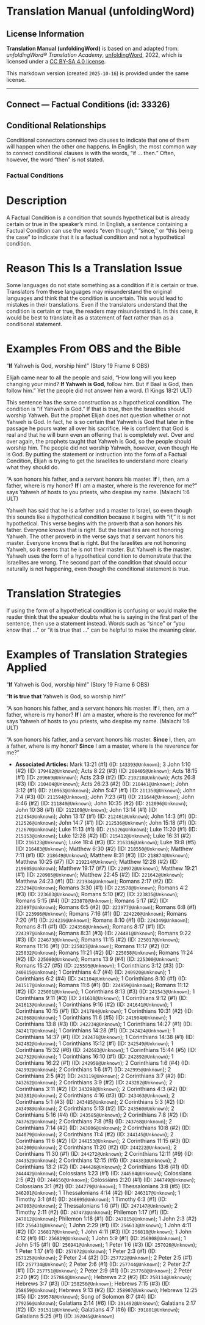 # Translation Manual (unfoldingWord)

## License Information

**Translation Manual (unfoldingWord)** is based on and adapted from: _unfoldingWord® Translation Academy_, [unfoldingWord](https://unfoldingword.org/utw), 2022, which is licensed under a [CC BY-SA 4.0 license](https://creativecommons.org/licenses/by-sa/4.0/legalcode.en).

This markdown version (created `2025-10-16`) is provided under the same license.



--------------------------------

## Connect — Factual Conditions (id: 33326)

Conditional Relationships
-------------------------

Conditional connectors connect two clauses to indicate that one of them will happen when the other one happens. In English, the most common way to connect conditional clauses is with the words, “if … then.” Often, however, the word “then” is not stated.

### Factual Conditions

Description
===========

A Factual Condition is a condition that sounds hypothetical but is already certain or true in the speaker’s mind. In English, a sentence containing a Factual Condition can use the words “even though,” “since,” or “this being the case” to indicate that it is a factual condition and not a hypothetical condition.

Reason This Is a Translation Issue
==================================

Some languages do not state something as a condition if it is certain or true. Translators from these languages may misunderstand the original languages and think that the condition is uncertain. This would lead to mistakes in their translations. Even if the translators understand that the condition is certain or true, the readers may misunderstand it. In this case, it would be best to translate it as a statement of fact rather than as a conditional statement.

Examples From OBS and the Bible
===============================

“**If** Yahweh is God, worship him!” (Story 19 Frame 6 OBS)

Elijah came near to all the people and said, “How long will you keep changing your mind? **If Yahweh is God**, follow him. But if Baal is God, then follow him.” Yet the people did not answer him a word. (1 Kings 18:21 ULT)

This sentence has the same construction as a hypothetical condition. The condition is “if Yahweh is God.” If that is true, then the Israelites should worship Yahweh. But the prophet Elijah does not question whether or not Yahweh is God. In fact, he is so certain that Yahweh is God that later in the passage he pours water all over his sacrifice. He is confident that God is real and that he will burn even an offering that is completely wet. Over and over again, the prophets taught that Yahweh is God, so the people should worship him. The people did not worship Yahweh, however, even though He is God. By putting the statement or instruction into the form of a Factual Condition, Elijah is trying to get the Israelites to understand more clearly what they should do.

“A son honors his father, and a servant honors his master. **If** I, then, am a father, where is my honor? **If** I am a master, where is the reverence for me?” says Yahweh of hosts to you priests, who despise my name. (Malachi 1:6 ULT)

Yahweh has said that he is a father and a master to Israel, so even though this sounds like a hypothetical condition because it begins with “if,” it is not hypothetical. This verse begins with the proverb that a son honors his father. Everyone knows that is right. But the Israelites are not honoring Yahweh. The other proverb in the verse says that a servant honors his master. Everyone knows that is right. But the Israelites are not honoring Yahweh, so it seems that he is not their master. But Yahweh is the master. Yahweh uses the form of a hypothetical condition to demonstrate that the Israelites are wrong. The second part of the condition that should occur naturally is not happening, even though the conditional statement is true.

Translation Strategies
======================

If using the form of a hypothetical condition is confusing or would make the reader think that the speaker doubts what he is saying in the first part of the sentence, then use a statement instead. Words such as “since” or “you know that …” or “it is true that …” can be helpful to make the meaning clear.

Examples of Translation Strategies Applied
==========================================

“**If** Yahweh is God, worship him!” (Story 19 Frame 6 OBS)

“**It is true that** Yahweh is God, so worship him!”

“A son honors his father, and a servant honors his master. **If** I, then, am a father, where is my honor? **If** I am a master, where is the reverence for me?” says Yahweh of hosts to you priests, who despise my name. (Malachi 1:6 ULT)

“A son honors his father, and a servant honors his master. **Since** I, then, am a father, where is my honor? **Since** I am a master, where is the reverence for me?”

* **Associated Articles:** Mark 13:21 (#1) (ID: `143393@Unknown`); 3 John 1:10 (#2) (ID: `179482@Unknown`); Acts 8:22 (#3) (ID: `208405@Unknown`); Acts 18:15 (#1) (ID: `209669@Unknown`); Acts 23:9 (#2) (ID: `210218@Unknown`); Acts 26:8 (#3) (ID: `210404@Unknown`); Acts 26:23 (#2) (ID: `210441@Unknown`); John 3:12 (#1) (ID: `210963@Unknown`); John 5:47 (#1) (ID: `211350@Unknown`); John 7:4 (#3) (ID: `211594@Unknown`); John 7:23 (#1) (ID: `211644@Unknown`); John 8:46 (#2) (ID: `211840@Unknown`); John 10:35 (#2) (ID: `212096@Unknown`); John 10:38 (#1) (ID: `212109@Unknown`); John 13:14 (#1) (ID: `212454@Unknown`); John 13:17 (#1) (ID: `212461@Unknown`); John 14:3 (#1) (ID: `212526@Unknown`); John 14:7 (#1) (ID: `212536@Unknown`); John 15:18 (#1) (ID: `212670@Unknown`); Luke 11:13 (#1) (ID: `215126@Unknown`); Luke 11:20 (#1) (ID: `215153@Unknown`); Luke 12:28 (#2) (ID: `215412@Unknown`); Luke 16:31 (#2) (ID: `216123@Unknown`); Luke 18:4 (#3) (ID: `216316@Unknown`); Luke 19:8 (#5) (ID: `216483@Unknown`); Matthew 6:30 (#2) (ID: `218550@Unknown`); Matthew 7:11 (#1) (ID: `218649@Unknown`); Matthew 8:31 (#3) (ID: `218874@Unknown`); Matthew 10:25 (#7) (ID: `219214@Unknown`); Matthew 12:28 (#2) (ID: `219605@Unknown`); Matthew 19:17 (#7) (ID: `220972@Unknown`); Matthew 19:21 (#1) (ID: `220985@Unknown`); Matthew 22:45 (#2) (ID: `221642@Unknown`); Matthew 24:23 (#1) (ID: `221934@Unknown`); Romans 2:17 (#2) (ID: `223294@Unknown`); Romans 3:30 (#1) (ID: `223578@Unknown`); Romans 4:2 (#3) (ID: `223603@Unknown`); Romans 5:10 (#2) (ID: `223835@Unknown`); Romans 5:15 (#4) (ID: `223878@Unknown`); Romans 5:17 (#2) (ID: `223897@Unknown`); Romans 6:5 (#2) (ID: `223977@Unknown`); Romans 6:8 (#1) (ID: `223996@Unknown`); Romans 7:16 (#1) (ID: `224220@Unknown`); Romans 7:20 (#1) (ID: `224239@Unknown`); Romans 8:10 (#1) (ID: `224349@Unknown`); Romans 8:11 (#1) (ID: `224356@Unknown`); Romans 8:17 (#1) (ID: `224397@Unknown`); Romans 8:31 (#3) (ID: `224481@Unknown`); Romans 9:22 (#3) (ID: `224673@Unknown`); Romans 11:15 (#2) (ID: `225017@Unknown`); Romans 11:16 (#1) (ID: `225027@Unknown`); Romans 11:17 (#2) (ID: `225032@Unknown`); Romans 11:21 (#2) (ID: `225058@Unknown`); Romans 11:24 (#2) (ID: `225080@Unknown`); Romans 13:9 (#4) (ID: `225300@Unknown`); Romans 15:27 (#5) (ID: `225595@Unknown`); 1 Corinthians 3:12 (#3) (ID: `240815@Unknown`); 1 Corinthians 4:7 (#4) (ID: `240920@Unknown`); 1 Corinthians 6:2 (#4) (ID: `241104@Unknown`); 1 Corinthians 8:10 (#1) (ID: `241517@Unknown`); Romans 11:6 (#1) (ID: `224959@Unknown`); Romans 11:12 (#2) (ID: `225001@Unknown`); 1 Corinthians 8:13 (#3) (ID: `241543@Unknown`); 1 Corinthians 9:11 (#3) (ID: `241610@Unknown`); 1 Corinthians 9:12 (#1) (ID: `241613@Unknown`); 1 Corinthians 9:16 (#2) (ID: `241641@Unknown`); 1 Corinthians 10:15 (#1) (ID: `241784@Unknown`); 1 Corinthians 10:31 (#2) (ID: `241868@Unknown`); 1 Corinthians 11:6 (#5) (ID: `241904@Unknown`); 1 Corinthians 13:8 (#3) (ID: `242234@Unknown`); 1 Corinthians 14:27 (#1) (ID: `242417@Unknown`); 1 Corinthians 14:28 (#1) (ID: `242424@Unknown`); 1 Corinthians 14:37 (#1) (ID: `242476@Unknown`); 1 Corinthians 14:38 (#1) (ID: `242482@Unknown`); 1 Corinthians 15:12 (#1) (ID: `242549@Unknown`); 1 Corinthians 15:32 (#6) (ID: `242683@Unknown`); 1 Corinthians 15:44 (#5) (ID: `242752@Unknown`); 1 Corinthians 16:10 (#1) (ID: `242892@Unknown`); 1 Corinthians 16:22 (#1) (ID: `242958@Unknown`); 2 Corinthians 1:6 (#4) (ID: `242992@Unknown`); 2 Corinthians 1:6 (#7) (ID: `242995@Unknown`); 2 Corinthians 2:5 (#2) (ID: `243119@Unknown`); 2 Corinthians 3:7 (#2) (ID: `243262@Unknown`); 2 Corinthians 3:9 (#2) (ID: `243282@Unknown`); 2 Corinthians 3:11 (#2) (ID: `243298@Unknown`); 2 Corinthians 4:3 (#2) (ID: `243381@Unknown`); 2 Corinthians 4:16 (#3) (ID: `243463@Unknown`); 2 Corinthians 5:1 (#3) (ID: `243485@Unknown`); 2 Corinthians 5:3 (#2) (ID: `243498@Unknown`); 2 Corinthians 5:13 (#2) (ID: `243560@Unknown`); 2 Corinthians 5:16 (#4) (ID: `243585@Unknown`); 2 Corinthians 7:8 (#2) (ID: `243762@Unknown`); 2 Corinthians 7:8 (#8) (ID: `243768@Unknown`); 2 Corinthians 7:14 (#2) (ID: `243806@Unknown`); 2 Corinthians 10:8 (#2) (ID: `244079@Unknown`); 2 Corinthians 11:4 (#2) (ID: `244145@Unknown`); 2 Corinthians 11:6 (#2) (ID: `244153@Unknown`); 2 Corinthians 11:15 (#3) (ID: `244200@Unknown`); 2 Corinthians 11:20 (#2) (ID: `244222@Unknown`); 2 Corinthians 11:30 (#1) (ID: `244272@Unknown`); 2 Corinthians 12:11 (#9) (ID: `244352@Unknown`); 2 Corinthians 12:15 (#6) (ID: `244383@Unknown`); 2 Corinthians 13:2 (#2) (ID: `244426@Unknown`); 2 Corinthians 13:6 (#1) (ID: `244442@Unknown`); Colossians 1:23 (#1) (ID: `244584@Unknown`); Colossians 2:5 (#2) (ID: `244656@Unknown`); Colossians 2:20 (#1) (ID: `244749@Unknown`); Colossians 3:1 (#2) (ID: `244779@Unknown`); 1 Thessalonians 3:8 (#5) (ID: `246201@Unknown`); 1 Thessalonians 4:14 (#2) (ID: `246317@Unknown`); 1 Timothy 3:1 (#4) (ID: `246695@Unknown`); 1 Timothy 6:3 (#1) (ID: `247003@Unknown`); 2 Thessalonians 1:6 (#1) (ID: `247147@Unknown`); 2 Timothy 2:11 (#2) (ID: `247473@Unknown`); Philemon 1:17 (#1) (ID: `247812@Unknown`); Philemon 1:18 (#1) (ID: `247815@Unknown`); 1 John 2:3 (#2) (ID: `256431@Unknown`); 1 John 2:29 (#1) (ID: `256613@Unknown`); 1 John 4:11 (#2) (ID: `256817@Unknown`); 1 John 4:11 (#3) (ID: `256818@Unknown`); 1 John 4:12 (#1) (ID: `256819@Unknown`); 1 John 5:9 (#1) (ID: `256908@Unknown`); 1 John 5:15 (#1) (ID: `256941@Unknown`); 1 Peter 1:6 (#3) (ID: `257026@Unknown`); 1 Peter 1:17 (#1) (ID: `257072@Unknown`); 1 Peter 2:3 (#1) (ID: `257125@Unknown`); 2 Peter 2:4 (#2) (ID: `257722@Unknown`); 2 Peter 2:5 (#1) (ID: `257734@Unknown`); 2 Peter 2:6 (#1) (ID: `257744@Unknown`); 2 Peter 2:7 (#1) (ID: `257751@Unknown`); 2 Peter 2:9 (#1) (ID: `257768@Unknown`); 2 Peter 2:20 (#2) (ID: `257864@Unknown`); Hebrews 2:2 (#2) (ID: `258114@Unknown`); Hebrews 3:7 (#3) (ID: `258256@Unknown`); Hebrews 7:15 (#3) (ID: `258659@Unknown`); Hebrews 9:13 (#2) (ID: `258907@Unknown`); Hebrews 12:25 (#5) (ID: `259578@Unknown`); Song of Solomon 8:7 (#4) (ID: `279256@Unknown`); Galatians 2:14 (#6) (ID: `391492@Unknown`); Galatians 2:17 (#2) (ID: `391511@Unknown`); Galatians 4:7 (#6) (ID: `391801@Unknown`); Galatians 5:25 (#1) (ID: `392045@Unknown`)

